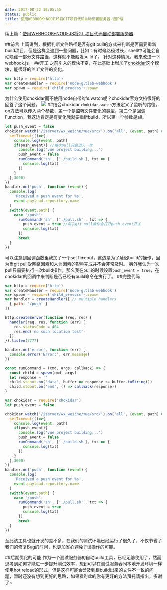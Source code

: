 ```yaml
---
date: 2017-08-22 16:05:55
status: public
title: 使用WEBHOOK+NODEJS将GIT项目代码自动部署服务器-进阶版
---
```


续上篇：[使用WEBHOOK+NODEJS将GIT项目代码自动部署服务器](https://blog.iscode.cn/post/jing-yan-zong-jie/shi-yong-webhook-nodejsjiang-dai-ma-zi-dong-bu-shu-fu-wu-qi)

##前言
上篇讲到，根据判断文件路径是否有git pull的方式来判断是否需要重新build项目，但是这样会遇到一些问题，比如：有时候路径过长，shell中可能会自动隐藏一部分文件路径，这样就不能触发build了。
针对这种情况，我来改进一下webhook.js。
##开工
之前引入的模块不变，在此基础上增加了[chokidar](https://github.com/paulmillr/chokidar)这个模块，能很好的监听文件的变化。
```js
var http = require('http')
var createHandler = require('node-gitlab-webhook')
var spawn = require('child_process').spawn
```
为什么使用chokidar而不使用node自带的fs.watch呢？chokidar官方文档很好的回答了这个问题。
![](http://ac-HSNl7zbI.clouddn.com/4bxDRUJvPsjw8j4U3fWM0Gr1kKYRa4D1PL2FV9te.jpg)
##结合chokidar
`chokidar.watch`方法定义了监听的路径。
on方法可以传入两个参数，第一个是监听文件变化的类型，第二个是回调Function。我这边肯定是有变化我就要重新build，所以第一个参数是all。
```js
let push_event = false
chokidar.watch('/iserver/wx_weiche/vue/src/').on('all', (event, path) => {
  setTimeout(()=>{
    console.log(event, path)
    if(push_event){ //每次pull只会进入一次
      console.log('vue project building...')
      push_event = false
      rumCommand('sh', ['./build.sh'], txt => {
        console.log(txt)
      })
    }
  },3000)
})
handler.on('push', function (event) {
  console.log(
    'Received a push event for %s',
    event.payload.repository.name
  )
  switch(event.path) {
    case '/push':
      rumCommand('sh', ['./pull.sh'], txt => {
        push_event = true //每次git pull操作会打开push_event开关 
        console.log(txt)
      })
      break
  }
})
```
可以注意到回调函数里我加了一个setTimeout，这边是为了延迟build的操作，因为当git pull受网络因素和人为因素的影响完成并不会非常及时。
另外我认为一次pull只需要执行一次build操作，那么我在pull的时候设置`push_event = true`，在chokidar的回调中来判断是否已经有build命令在执行了。
##完整代码
```js
var http = require('http')
var createHandler = require('node-gitlab-webhook')
var spawn = require('child_process').spawn
var handler = createHandler([ // multiple handlers
  { path: '/push' }
])

http.createServer(function (req, res) {
  handler(req, res, function (err) {
    res.statusCode = 404
    res.end('no such location test')
  })
}).listen(7777)

handler.on('error', function (err) {
  console.error('Error:', err.message)
})

const rumCommand = (cmd, args, callback) => {
  const child = spawn(cmd, args)
  let response = ''
  child.stdout.on('data', buffer => response += buffer.toString())
  child.stdout.on('end', () => callback(response))
}

var chokidar = require('chokidar')
let push_event = false

chokidar.watch('/iserver/wx_weiche/vue/src/').on('all', (event, path) => {
  setTimeout(()=>{
    console.log(event, path)
    if(push_event){
      console.log('vue project building...')
      push_event = false
      rumCommand('sh', ['./build.sh'], txt => {
        console.log(txt)
      })
    }
  },3000)
})
handler.on('push', function (event) {
  console.log(
    'Received a push event for %s',
    event.payload.repository.name
  )
  switch(event.path) {
    case '/push':
      rumCommand('sh', ['./pull.sh'], txt => {
        push_event = true
        console.log(txt)
      })
      break
  }
})
```
至此该工具也就开发的差不多，在我们的测试环境已经运行了很久了，不仅节省了我们的修复Bug的时间，也更加省心避免了误操作的可能。

##后期优化的可能
作为一个测试服务器的自动build工具，已经足够使用了，然而思考到如何才能进一步提升测试效率，想到可以在测试服务器同本地开发环境一样使用hot reload的形式，但是这样可能会涉及到跟build出来的文件不一致的问题，暂时还没有想到更好的思路，如果看到此的你有更好的方法拜托请指出，多谢了~
